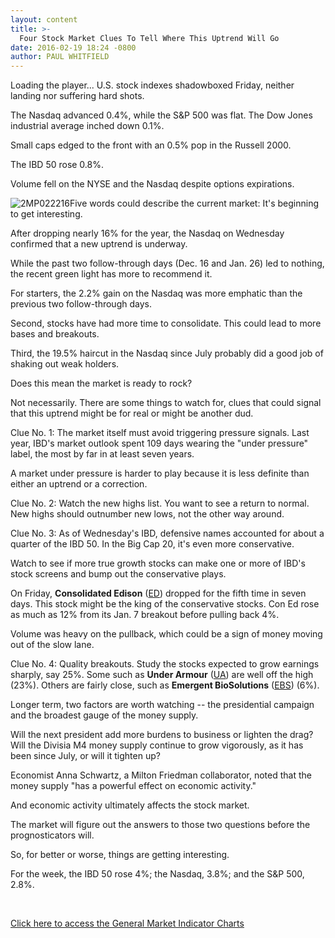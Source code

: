 ```yaml
---
layout: content
title: >-
  Four Stock Market Clues To Tell Where This Uptrend Will Go
date: 2016-02-19 18:24 -0800
author: PAUL WHITFIELD
---
```






Loading the player...
U.S. stock indexes shadowboxed Friday, neither landing nor suffering hard shots.


The Nasdaq advanced 0.4%, while the S&P 500 was flat. The Dow Jones industrial average inched down 0.1%.


Small caps edged to the front with an 0.5% pop in the Russell 2000.


The IBD 50 rose 0.8%.


Volume fell on the NYSE and the Nasdaq despite options expirations.


![2MP022216](https://www.investors.com/wp-content/uploads/2016/02/2MP022216-240x300.jpg)Five words could describe the current market: It's beginning to get interesting.


After dropping nearly 16% for the year, the Nasdaq on Wednesday confirmed that a new uptrend is underway.


While the past two follow-through days (Dec. 16 and Jan. 26) led to nothing, the recent green light has more to recommend it.


For starters, the 2.2% gain on the Nasdaq was more emphatic than the previous two follow-through days.


Second, stocks have had more time to consolidate. This could lead to more bases and breakouts.


Third, the 19.5% haircut in the Nasdaq since July probably did a good job of shaking out weak holders.


Does this mean the market is ready to rock?


Not necessarily. There are some things to watch for, clues that could signal that this uptrend might be for real or might be another dud.


Clue No. 1: The market itself must avoid triggering pressure signals. Last year, IBD's market outlook spent 109 days wearing the "under pressure" label, the most by far in at least seven years.


A market under pressure is harder to play because it is less definite than either an uptrend or a correction.


Clue No. 2: Watch the new highs list. You want to see a return to normal. New highs should outnumber new lows, not the other way around.


Clue No. 3: As of Wednesday's IBD, defensive names accounted for about a quarter of the IBD 50. In the Big Cap 20, it's even more conservative.


Watch to see if more true growth stocks can make one or more of IBD's stock screens and bump out the conservative plays.


On Friday, **Consolidated Edison** ([ED](https://research.investors.com/quote.aspx?symbol=ED)) dropped for the fifth time in seven days. This stock might be the king of the conservative stocks. Con Ed rose as much as 12% from its Jan. 7 breakout before pulling back 4%.


Volume was heavy on the pullback, which could be a sign of money moving out of the slow lane.


Clue No. 4: Quality breakouts. Study the stocks expected to grow earnings sharply, say 25%. Some such as **Under Armour** ([UA](https://research.investors.com/quote.aspx?symbol=UA)) are well off the high (23%). Others are fairly close, such as **Emergent BioSolutions** ([EBS](https://research.investors.com/quote.aspx?symbol=EBS)) (6%).


Longer term, two factors are worth watching -- the presidential campaign and the broadest gauge of the money supply.


Will the next president add more burdens to business or lighten the drag? Will the Divisia M4 money supply continue to grow vigorously, as it has been since July, or will it tighten up?


Economist Anna Schwartz, a Milton Friedman collaborator, noted that the money supply "has a powerful effect on economic activity."


And economic activity ultimately affects the stock market.


The market will figure out the answers to those two questions before the prognosticators will.


So, for better or worse, things are getting interesting.


For the week, the IBD 50 rose 4%; the Nasdaq, 3.8%; and the S&P 500, 2.8%.


 


[Click here to access the General Market Indicator Charts](https://www.investors.com/wp-content/uploads/2016/02/GMI_022216.pdf)




